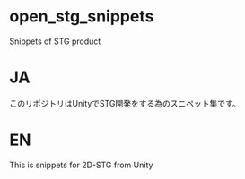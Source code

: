 # open_stg_snippets
Snippets of STG product
# JA
このリポジトリはUnityでSTG開発をする為のスニペット集です。

# EN
This is snippets for 2D-STG from Unity

